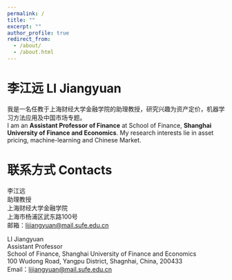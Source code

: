 ```yaml
---
permalink: /
title: ""
excerpt: ""
author_profile: true
redirect_from: 
  - /about/
  - /about.html
---
```


# 李江远 LI Jiangyuan  
我是一名任教于上海财经大学金融学院的助理教授，研究兴趣为资产定价，机器学习方法应用及中国市场专题。  
I am an **Assistant Professor of Finance** at School of Finance, **Shanghai University of Finance and Economics**. My research interests lie in asset pricing, machine-learning and Chinese Market.


# 联系方式 Contacts  
李江远  
助理教授  
上海财经大学金融学院  
上海市杨浦区武东路100号  
邮箱：lijiangyuan@mail.sufe.edu.cn

LI Jiangyuan  
Assistant Professor  
School of Finance, Shanghai University of Finance and Economics  
100 Wudong Road, Yangpu District, Shagnhai, China, 200433  
Email：lijiangyuan@mail.sufe.edu.cn  
